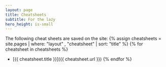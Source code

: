 ```yaml
---
layout: page
title: Cheatsheets
subtitle: For the lazy
hero_height: is-small
---
```


The following cheat sheets are saved on the site:
{% assign cheatsheets = site.pages | where: "layout" , "cheatsheet" | sort: "title" %}
{% for cheatsheet in cheatsheets %}
* [{{ cheatsheet.title }}]({{ cheatsheet.url }})
{% endfor %}

